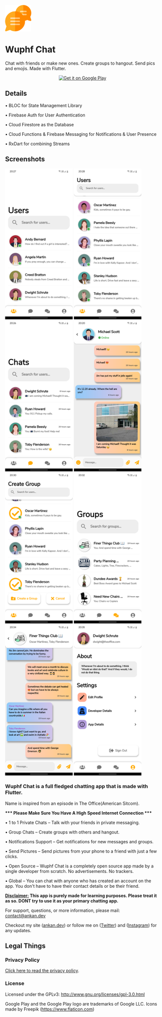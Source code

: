 <img src='screenshots/icon.png' width='85px'/>

# Wuphf Chat 

Chat with friends or make new ones. Create groups to hangout. Send pics and emojis. Made with Flutter.

<p align="center">
<a href='https://play.google.com/store/apps/details?id=dev.ankan.wuphf_chat'><img alt='Get it on Google Play' src='https://play.google.com/intl/en_us/badges/images/generic/en_badge_web_generic.png' height='100px'/></a>
  </p>
  
## Details

• BLOC for State Management Library

• Firebase Auth for User Authentication

• Cloud Firestore as the Database

• Cloud Functions & Firebase Messaging for Notifications & User Presence

• RxDart for combining Streams

## Screenshots
<img src="screenshots/ss1.png" width = 220> <img src="screenshots/ss2.png" width = 220> <img src="screenshots/ss3.png" width = 220> <img src="screenshots/ss4.png" width = 220> <img src="screenshots/ss5.png" width = 220> <img src="screenshots/ss6.png" width = 220> <img src="screenshots/ss7.png" width = 220> <img src="screenshots/ss8.png" width = 220>

### Wuphf Chat is a full fledged chatting app that is made with Flutter.

Name is inspired from an episode in The Office(American Sitcom).

<b>*** Please Make Sure You Have A High Speed Internet Connection ***</b>

• 1 to 1 Private Chats – Talk with your friends in private messaging.

• Group Chats – Create groups with others and hangout.

• Notifications Support – Get notifications for new messages and groups.

• Send Pictures – Send pictures from your phone to a friend with just a few clicks.

• Open Source – Wuphf Chat is a completely open source app made by a single developer from scratch. No advertisements. No trackers.

• Global – You can chat with anyone who has created an account on the app. You don't have to have their contact details or be their friend.

<b>
<u>Disclaimer:</u>
This app is purely made for learning purposes. Please treat it as so. DONT try to use it as your primary chatting app.
</b>

For support, questions, or more information, please mail: contact@ankan.dev

Checkout my site ([ankan.dev](https://ankan.dev)) or follow me on ([Twitter](https://twitter.com/ankan_sikdar)) and ([Instagram](https://www.instagram.com/ankan_sikdar)) for any updates.

## Legal Things
### Privacy Policy
[Click here to read the privacy policy](https://wuphf-chat-privacy-policy.web.app).

### License

Licensed under the GPLv3: http://www.gnu.org/licenses/gpl-3.0.html

Google Play and the Google Play logo are trademarks of Google LLC.
Icons made by Freepik (https://www.flaticon.com)
